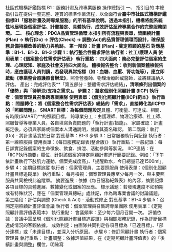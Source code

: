 社區式機構評鑑指標 B1：服務計畫及跨專業服務 操作總指引
一、 指引目的
本總指引旨在提供一套完整、連貫的標準作業流程，以全面符合**臺中市社區式機構評鑑指標B1「服務計畫及跨專業服務」**的所有基準說明。透過本指引，機構將能系統性地展現從個案評估、計畫擬定、具體執行、成效評估至跨專業合作的完整服務閉環。
二、 核心理念：PDCA品質管理循環
本指引所有流程與表單，皆圍繞**計畫(Plan) -> 執行(Do) -> 評估(Check) -> 調整(Act)**的品質管理循環而設計，確保服務具備持續改善的動力與軌跡。
第一階段：計畫 (Plan) - 奠定照顧的基石
對應基準：B1-1、B1-2、B1-3
步驟 1：執行整合性需求評估
執行者：社工/護理人員
使用表單：《個案整合性需求評估表》
執行重點：
四大面向：務必完整評估個案的生理、心理認知、家庭及社會支持四大面向。
體檢報告整合：收到新個案體檢報告時，應由護理人員判讀，若發現異常指標（如：血糖、血壓、腎功能等），應立即啟動**《專業整合照護照會辦法》**，照會營養師、物理治療師或醫師，並將建議納入評估。
產出：完成評估表**「第五部分：整體需求評估總結」**，清晰條列出個案的「優勢」與「待解決/支持之需求」。
步驟 2：擬定個別化照顧計畫 (IICP)
執行者：個案管理員召集跨專業團隊
使用表單：《個別化照顧計畫(IICP)範本》
執行重點：
問題轉化：將《個案整合性需求評估表》總結的「需求」，直接轉化為IICP中的「照顧問題」。
SMART目標：為每個問題設定**具體、可衡量、可達成、相關、有時限(SMART)**的照顧目標。
跨專業分工：由護理師、物理治療師、社工師、照服督導等專業人員，各自填寫負責問題的「執行計畫/措施」。
家屬確認：計畫擬定後，必須與家屬或個案本人溝通說明，並請其簽名確認。
第二階段：執行 (Do) - 將計畫落實於日常
對應基準：B1-3
步驟 3：日常服務執行與紀錄
執行者：第一線照服員
使用表單：《每日服務紀錄表(整合版)》
執行重點：
一般紀錄：每日詳實記錄個案的生命徵象、飲食、排泄、活動參與等狀況。
IICP連結：在「IICP執行摘要」欄位，針對該個案的特定照顧計畫進行簡要記錄。例如：「下午依計畫執行下肢肌力運動，個案完成度高」、「提醒飲水，今日總量已達1500ml」。
步驟 4：定期目標追蹤
執行者：個案管理員、主要照服員
使用表單：《個別化照顧計畫目標追蹤單》
執行重點：
每月檢視：個案管理員應至少每月一次，與主要照服員共同檢視此追蹤單。
摘要進展：依據《每日服務紀錄表》的內容，摘要記錄各項目標的具體進展、數據變化或個案的反應。
標示議題：若發現進度不如預期或有特殊狀況，應在「個案管理員總結」處註記，作為跨專業會議的討論議題。
第三階段：評估與調整 (Check & Act) - 滾動式修正
對應基準：B1-4
步驟 5：召開定期照顧計畫評值會議
執行者：個案管理員召集跨專業團隊
使用表單：《定期照顧計畫評值表範本》
執行重點：
會議頻率：至少每六個月召開一次。
評值依據：會議中需呈現《個別化照顧計畫目標追蹤單》與相關服務紀錄，作為評斷目標達成情況的客觀依據。
成效判定：由團隊共同判定各項目標為「已達目標」、「部分達標」或「未達目標」，並深入分析原因。
步驟 6：修訂照顧計畫
執行者：個案管理員
執行重點：
計畫調整：依據評值結果，在《定期照顧計畫評值表》的「後續計畫與調整」欄位，明確寫